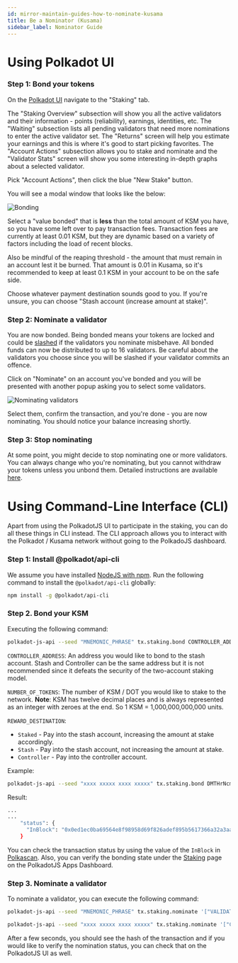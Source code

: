```yaml
---
id: mirror-maintain-guides-how-to-nominate-kusama
title: Be a Nominator (Kusama)
sidebar_label: Nominator Guide
---
```


# Using Polkadot UI

### Step 1: Bond your tokens

On the [Polkadot UI](https://polkadot.js.org/apps) navigate to the "Staking" tab.

The "Staking Overview" subsection will show you all the active validators and their information - points (reliability), earnings, identities, etc. The "Waiting" subsection lists all pending validators that need more nominations to enter the active validator set. The "Returns" screen will help you estimate your earnings and this is where it's good to start picking favorites. The "Account Actions" subsection allows you to stake and nominate and the "Validator Stats" screen will show you some interesting in-depth graphs about a selected validator.

Pick "Account Actions", then click the blue "New Stake" button.

You will see a modal window that looks like the below:

![Bonding](/img/NPoS/nominate2.png)

Select a "value bonded" that is **less** than the total amount of KSM you have, so you have some left over to pay transaction fees. Transaction fees are currently at least 0.01 KSM, but they are dynamic based on a variety of factors including the load of recent blocks.

Also be mindful of the reaping threshold - the amount that must remain in an account lest it be burned. That amount is 0.01 in Kusama, so it's recommended to keep at least 0.1 KSM in your account to be on the safe side.

Choose whatever payment destination sounds good to you. If you're unsure, you can choose "Stash account (increase amount at stake)".

### Step 2: Nominate a validator

You are now bonded. Being bonded means your tokens are locked and could be [slashed](learn-staking#slashing) if the validators you nominate misbehave. All bonded funds can now be distributed to up to 16 validators. Be careful about the validators you choose since you will be slashed if your validator commits an offence.

Click on "Nominate" on an account you've bonded and you will be presented with another popup asking you to select some validators.

![Nominating validators](/img/NPoS/nominate.png)

Select them, confirm the transaction, and you're done - you are now nominating. You should notice your balance increasing shortly.

### Step 3: Stop nominating

At some point, you might decide to stop nominating one or more validators. You can always change who you're nominating, but you cannot withdraw your tokens unless you unbond them. Detailed instructions are available [here](maintain-guides-how-to-unbond).

# Using Command-Line Interface (CLI)

Apart from using the PolkadotJS UI to participate in the staking, you can do all these things in CLI instead. The CLI approach allows you to interact with the Polkadot / Kusama network without going to the PolkadoJS dashboard.

### Step 1: Install @polkadot/api-cli

We assume you have installed [NodeJS with npm](https://nodejs.org). Run the following command to install the `@polkadot/api-cli` globally:

```bash
npm install -g @polkadot/api-cli
```

### Step 2. Bond your KSM

Executing the following command:

```bash
polkadot-js-api --seed "MNEMONIC_PHRASE" tx.staking.bond CONTROLLER_ADDRESS NUMBER_OF_TOKENS REWARD_DESTINATION --ws WEBSOCKET_ENDPOINT
```

`CONTROLLER_ADDRESS`: An address you would like to bond to the stash account. Stash and Controller can be the same address but it is not recommended since it defeats the security of the two-account staking model.

`NUMBER_OF_TOKENS`: The number of KSM / DOT you would like to stake to the network. **Note**: KSM has twelve decimal places and is always represented as an integer with zeroes at the end. So 1 KSM = 1,000,000,000,000 units.

`REWARD_DESTINATION`:
- `Staked` - Pay into the stash account, increasing the amount at stake accordingly.
- `Stash` - Pay into the stash account, not increasing the amount at stake.
- `Controller` - Pay into the controller account.

Example:

```bash
polkadot-js-api --seed "xxxx xxxxx xxxx xxxxx" tx.staking.bond DMTHrNcmA8QbqRS4rBq8LXn8ipyczFoNMb1X4cY2WD9tdBX 1000000000000 Staked --ws wss://kusama-rpc.polkadot.io/
```

Result:
```bash
...
...
    "status": {
      "InBlock": "0x0ed1ec0ba69564e8f98958d69f826adef895b5617366a32a3aa384290e98514e"
    }
```

You can check the transaction status by using the value of the `InBlock` in [Polkascan](https://polkascan.io/pre/kusama). Also, you can verify the bonding state under the [Staking](https://polkadot.js.org/apps/#/staking/actions) page on the PolkadotJS Apps Dashboard.


### Step 3. Nominate a validator


To nominate a validator, you can execute the following command:

```bash
polkadot-js-api --seed "MNEMONIC_PHRASE" tx.staking.nominate '["VALIDATOR_ADDRESS"]' --ws WS_ENDPOINT
```

```bash
polkadot-js-api --seed "xxxx xxxxx xxxx xxxxx" tx.staking.nominate '["CmD9vaMYoiKe7HiFnfkftwvhKbxN9bhyjcDrfFRGbifJEG8","E457XaKbj2yTB2URy8N4UuzmyuFRkcdxYs67UvSgVr7HyFb"]' --ws wss://kusama-rpc.polkadot.io/
```

After a few seconds, you should see the hash of the transaction and if you would like to verify the nomination status, you can check that on the PolkadotJS UI as well.
